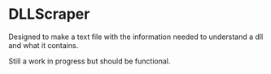 # DLLScraper
Designed to make a text file with the information needed to understand a dll and what it contains.

Still a work in progress but should be functional.

